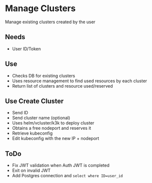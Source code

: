 # Manage Clusters
Manage existing clusters created by the user

## Needs
- User ID/Token

## Use
- Checks DB for existing clusters
- Uses resource management to find used resources by each cluster
- Return list of clusters and resource used/reserved

## Use Create Cluster
- Send ID
- Send cluster name (optional)
- Uses helm/vcluster/k3k to deploy cluster
- Obtains a free nodeport and reserves it
- Retrieve kubeconfig
- Edit kubeconfig with the new IP + nodeport

## ToDo
- Fix JWT validation when Auth JWT is completed
- Exit on invalid JWT
- Add Postgres connection and `select where ID=user_id`
